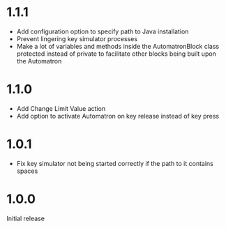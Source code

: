 1.1.1
=====
- Add configuration option to specify path to Java installation
- Prevent lingering key simulator processes
- Make a lot of variables and methods inside the AutomatronBlock class protected instead of private to facilitate other blocks being built upon the Automatron

1.1.0
=====
- Add Change Limit Value action
- Add option to activate Automatron on key release instead of key press

1.0.1
=====
- Fix key simulator not being started correctly if the path to it contains spaces

1.0.0
=====
Initial release